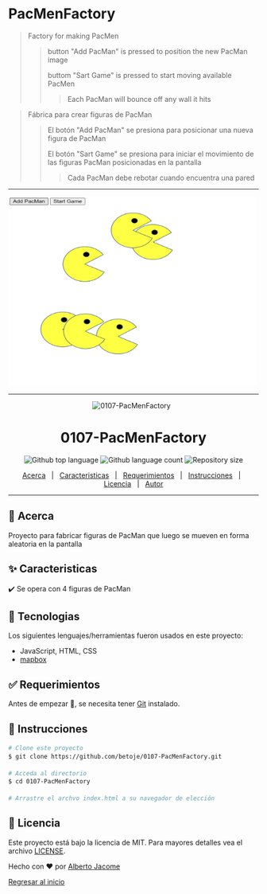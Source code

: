# PacMenFactory

> Factory for making PacMen
>
>> button "Add PacMan" is pressed to position the new PacMan image
>>
>> buttom "Sart Game" is pressed to start moving available PacMen
>>> Each PacMan will bounce off any wall it hits

> Fábrica para crear figuras de PacMan
>
>> El botón "Add PacMan" se presiona para posicionar una
 nueva figura de PacMan
>>
>> El botón "Sart Game" se presiona para iniciar el movimiento de las figuras PacMan posicionadas en la pantalla
>>> Cada PacMan debe rebotar cuando encuentra una pared
  
---
<img src="./images/PacMen.jpg" style="width: 500px; height: 380px" >

---

<div align="center" id="top"> 
  <img src="./.github/app.gif" alt="0107-PacMenFactory" />
  &#xa0;
</div>

<h1 align="center">0107-PacMenFactory</h1>

<p align="center">
  <img alt="Github top language" src="https://img.shields.io/github/languages/top/betoje/0107-PacMenFactory?color=56BEB8">

  <img alt="Github language count" src="https://img.shields.io/github/languages/count/betoje/0107-PacMenFactory?color=56BEB8">

  <img alt="Repository size" src="https://img.shields.io/github/repo-size/betoje/0107-PacMenFactory?color=56BEB8">

  <!-- <img alt="License" src="https://img.shields.io/github/license/betoje/0107-PacMenFactory?color=56BEB8"> -->

</p>

<p align="center">
  <a href="#dart-acerca">Acerca</a> &#xa0; | &#xa0; 
  <a href="#sparkles-caracteristicas">Caracteristicas</a> &#xa0; | &#xa0;
  <a href="#rocket-tecnologias>Tecnologias</a> &#xa0; | &#xa0;
  <a href="#white_check_mark-requerimientos">Requerimientos</a> &#xa0; | &#xa0;
  <a href="#checkered_flag-instrucciones">Instrucciones</a> &#xa0; | &#xa0;
  <a href="#memo-licencia">Licencia</a> &#xa0; | &#xa0;
  <a href="https://github.com/betoje" target="_blank">Autor</a>
</p>

---
## :dart: Acerca ##

Proyecto para fabricar figuras de PacMan que luego se mueven en forma aleatoria en la pantalla

## :sparkles: Caracteristicas ##

:heavy_check_mark: Se opera con 4 figuras de PacMan

## :rocket: Tecnologias ##

Los siguientes lenguajes/herramientas fueron usados en este proyecto:

- JavaScript, HTML, CSS
- [mapbox](https://www.mapbox.com/)

## :white_check_mark: Requerimientos ##

Antes de empezar :checkered_flag:, se necesita tener [Git](https://git-scm.com) instalado.

## :checkered_flag: Instrucciones ##

```bash
# Clone este proyecto
$ git clone https://github.com/betoje/0107-PacMenFactory.git

# Acceda al directorio
$ cd 0107-PacMenFactory

# Arrastre el archvo index.html a su navegador de elección
```
## :memo: Licencia ##

Este proyecto está bajo la licencia de MIT. Para mayores detalles vea el archivo [LICENSE](LICENSE).

Hecho con :heart: por <a href="https://github.com/betoje" target="_blank">Alberto Jacome</a>
&#xa0;

<a href="#top">Regresar al inicio</a>
